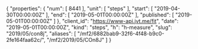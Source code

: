 {
  "properties": {
    "num": [
      8441
    ],
    "unit": [
      "steps"
    ],
    "start": [
      "2019-04-30T00:00:00Z"
    ],
    "end": [
      "2019-05-01T00:00:00Z"
    ],
    "published": [
      "2019-05-01T00:00:00Z"
    ]
  },
  "client_id": "https://www-api.jvt.me/fit",
  "date": "2019-05-01T00:00:00Z",
  "kind": "steps",
  "h": "h-measure",
  "slug": "2019/05/con8j",
  "aliases": [
    "/mf2/6882bab9-32f6-4f48-b9c0-2fe164faa62c/",
    "/mf2/2019/05/COn8J"
  ]
}
